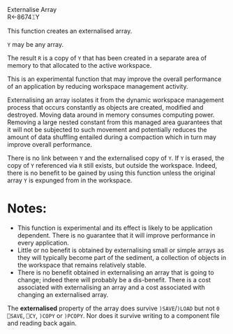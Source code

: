 <div class="heading">
  <div class="name">Externalise Array</div>
  <div class="command">R←8674⌶Y</div>
</div>

This function creates an externalised array.

`Y` may be any array.

The result `R` is a copy of `Y` that has been created in a separate area of memory to that allocated to the active workspace.

This is an experimental function that may  improve the overall performance of an application by reducing workspace management activity.

Externalising an array isolates it from the dynamic workspace management process that occurs constantly as objects are created, modified and destroyed. Moving data around in memory consumes computing power. Removing a large nested constant from this  managed area guarantees that it will not be subjected to such movement and potentially reduces the amount of data shuffling entailed during a compaction which in turn may improve overall performance.

There is no link between `Y` and the externalised copy of `Y`. If `Y` is erased, the copy of `Y` referenced via `R` still exists, but outside the workspace. Indeed, there is no benefit to be gained by using this function unless the original array `Y` is expunged from in the workspace.

# Notes:

- This function is experimental and its effect is likely to be application dependent. There is no guarantee that it will  improve performance in every application.
- Little or no benefit is obtained by externalising small or simple arrays as they will typically become part of the sediment, a collection of objects in the workspace that  remains relatively stable.
- There is no benefit obtained in externalising an array that is going to change; indeed there will probably be a dis-benefit. There is a cost associated with externalising an array and a cost associated with changing an externalised array.

The **externalised** property of the array does survive `)SAVE`/`)LOAD` but not `0 ⎕SAVE`, `⎕CY`, `)COPY` or `)PCOPY`. Nor does it survive writing to a component file and reading back again.
